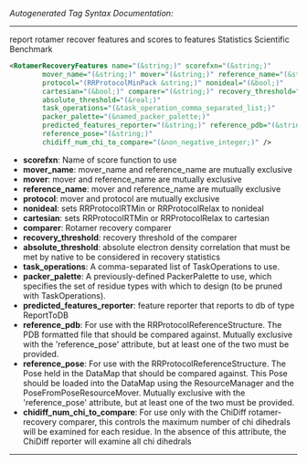 <!-- THIS IS AN AUTOGENERATED FILE: Don't edit it directly, instead change the schema definition in the code itself. -->

_Autogenerated Tag Syntax Documentation:_

---
report rotamer recover features and scores to features Statistics Scientific Benchmark

```xml
<RotamerRecoveryFeatures name="(&string;)" scorefxn="(&string;)"
        mover_name="(&string;)" mover="(&string;)" reference_name="(&string;)"
        protocol="(RRProtocolMinPack &string;)" nonideal="(&bool;)"
        cartesian="(&bool;)" comparer="(&string;)" recovery_threshold="(&real;)"
        absolute_threshold="(&real;)"
        task_operations="(&task_operation_comma_separated_list;)"
        packer_palette="(&named_packer_palette;)"
        predicted_features_reporter="(&string;)" reference_pdb="(&string;)"
        reference_pose="(&string;)"
        chidiff_num_chi_to_compare="(&non_negative_integer;)" />
```

-   **scorefxn**: Name of score function to use
-   **mover_name**: mover_name and reference_name are mutually exclusive
-   **mover**: mover and reference_name are mutually exclusive
-   **reference_name**: mover and reference_name are mutually exclusive
-   **protocol**: mover and protocol are mutually exclusive
-   **nonideal**: sets RRProtocolRTMin or RRProtocolRelax to nonideal
-   **cartesian**: sets RRProtocolRTMin or RRProtocolRelax to cartesian
-   **comparer**: Rotamer recovery comparer
-   **recovery_threshold**: recovery threshold of the comparer
-   **absolute_threshold**: absolute electron density correlation that must be met by native to be considered in recovery statistics
-   **task_operations**: A comma-separated list of TaskOperations to use.
-   **packer_palette**: A previously-defined PackerPalette to use, which specifies the set of residue types with which to design (to be pruned with TaskOperations).
-   **predicted_features_reporter**: feature reporter that reports to db of type ReportToDB
-   **reference_pdb**: For use with the RRProtocolReferenceStructure. The PDB formatted file that should be compared against. Mutually exclusive with the 'reference_pose' attribute, but at least one of the two must be provided.
-   **reference_pose**: For use with the RRProtocolReferenceStructure. The Pose held in the DataMap that should be compared against. This Pose should be loaded into the DataMap using the ResourceManager and the PoseFromPoseResourceMover. Mutually exclusive with the 'reference_pose' attribute, but at least one of the two must be provided.
-   **chidiff_num_chi_to_compare**: For use only with the ChiDiff rotamer-recovery comparer, this controls the maximum number of chi dihedrals will be examined for each residue. In the absence of this attribute, the ChiDiff reporter will examine all chi dihedrals

---

